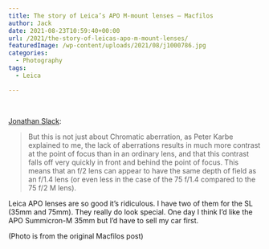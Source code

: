 ```yaml
---
title: The story of Leica’s APO M-mount lenses – Macfilos
author: Jack
date: 2021-08-23T10:59:40+00:00
url: /2021/the-story-of-leicas-apo-m-mount-lenses/
featuredImage: /wp-content/uploads/2021/08/j1000786.jpg
categories:
  - Photography
tags:
  - Leica

---
```

<!--kg-card-begin: html-->&nbsp;

[Jonathan Slack][1]:

<blockquote class="wp-block-quote">
  <p>
    But this is not just about Chromatic aberration, as Peter Karbe explained to me, the lack of aberrations results in much more contrast at the point of focus than in an ordinary lens, and that this contrast falls off very quickly in front and behind the point of focus. This means that an f/2 lens can appear to have the same depth of field as an f/1.4 lens (or even less in the case of the 75 f/1.4 compared to the 75 f/2 M lens).
  </p>
</blockquote>

Leica APO lenses are so good it&#8217;s ridiculous. I have two of them for the SL (35mm and 75mm). They really do look special. One day I think I&#8217;d like the APO Summicron-M 35mm but I&#8217;d have to sell my car first.

(Photo is from the original Macfilos post)

<!--kg-card-end: html-->

 [1]: https://www.macfilos.com/author/jonathan-slack/